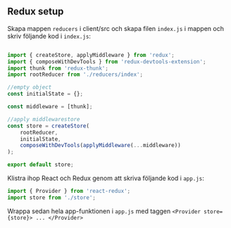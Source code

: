 ## Redux setup

Skapa mappen `reducers` i client/src och skapa filen `index.js` i mappen och skriv följande kod i `index.js`:
```javascript

import { createStore, applyMiddleware } from 'redux';
import { composeWithDevTools } from 'redux-devtools-extension';
import thunk from 'redux-thunk';
import rootReducer from './reducers/index';

//empty object
const initialState = {};

const middleware = [thunk];

//apply middlewarestore
const store = createStore(
	rootReducer,
	initialState,
	composeWithDevTools(applyMiddleware(...middleware))
);

export default store;
```

Klistra ihop React och Redux genom att skriva följande kod i `app.js`:
```javascript
import { Provider } from 'react-redux';
import store from './store';
```
Wrappa sedan hela app-funktionen i `app.js` med taggen `<Provider store={store}> ... </Provider>`
